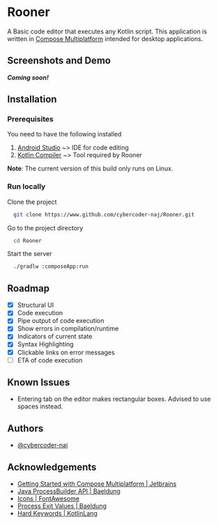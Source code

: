 # Rooner

A Basic code editor that executes any Kotlin script. 
This application is written in [Compose Multiplatform](https://github.com/JetBrains/compose-multiplatform)
intended for desktop applications. 

## Screenshots and Demo

**_Coming soon!_**

## Installation

### Prerequisites

You need to have the following installed

 1. [Android Studio](https://developer.android.com/studio/install) ~> IDE for code editing
 2. [Kotlin Compiler](https://kotlinlang.org/docs/command-line.html#sdkman) ~> Tool required by Rooner

**Note**: The current version of this build only runs on Linux.

### Run locally

Clone the project

```bash
  git clone https://www.github.com/cybercoder-naj/Rooner.git
```

Go to the project directory

```bash
  cd Rooner
```

Start the server

```bash
  ./gradlw :composeApp:run
```

## Roadmap

- [x] Structural UI
- [x] Code execution
- [x] Pipe output of code execution
- [x] Show errors in compilation/runtime
- [x] Indicators of current state
- [x] Syntax Highlighting
- [x] Clickable links on error messages
- [ ] ETA of code execution

## Known Issues

 - Entering tab on the editor makes rectangular boxes. Advised to use spaces instead.

## Authors

 - [@cybercoder-naj](https://www.github.com/cybercoder-naj)

## Acknowledgements

 - [Getting Started with Compose Multiplatform | Jetbrains](https://www.jetbrains.com/help/kotlin-multiplatform-dev/compose-multiplatform-getting-started.html#next-step)
 - [Java ProcessBuilder API | Baeldung](https://www.baeldung.com/java-lang-processbuilder-api)
 - [Icons | FontAwesome](https://fontawesome.com/icons)
 - [Process Exit Values | Baeldung](https://www.baeldung.com/linux/status-codes)
 - [Hard Keywords | KotlinLang](https://kotlinlang.org/docs/keyword-reference.html#hard-keywords)
